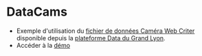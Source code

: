 # DataCams
- Exemple d'utilisation du [fichier de données Caméra Web Criter](https://data.grandlyon.com/equipements/camfra-web-criter/) disponible depuis la [plateforme Data du Grand Lyon](https://data.grandlyon.com).
- Accéder à la [démo](http://dev.jbjttn.fr/datacams)

